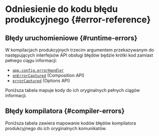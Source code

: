 <script setup>
import { ref, onMounted } from 'vue'
import { data } from './errors.data.ts'
import ErrorsTable from './ErrorsTable.vue'

const highlight = ref()
onMounted(() => {
  highlight.value = location.hash.slice(1)
})
</script>

# Odniesienie do kodu błędu produkcyjnego {#error-reference}

## Błędy uruchomieniowe {#runtime-errors}

W kompilacjach produkcyjnych trzecim argumentem przekazywanym do następujących interfejsów API obsługi błędów będzie krótki kod zamiast pełnego ciągu informacji:

- [`app.config.errorHandler`](/api/application#app-config-errorhandler)
- [`onErrorCaptured`](/api/composition-api-lifecycle#onerrorcaptured) (Composition API)
- [`errorCaptured`](/api/options-lifecycle#errorcaptured) (Options API)

Poniższa tabela mapuje kody do ich oryginalnych pełnych ciągów informacji.

<ErrorsTable kind="runtime" :errors="data.runtime" :highlight="highlight" />

## Błędy kompilatora {#compiler-errors}

Poniższa tabela zawiera mapowanie kodów błędów kompilatora produkcyjnego do ich oryginalnych komunikatów.

<ErrorsTable kind="compiler" :errors="data.compiler" :highlight="highlight" />
